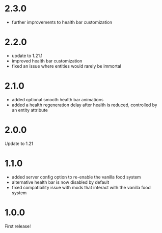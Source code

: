 # 2.3.0

- further improvements to health bar customization

# 2.2.0

- update to 1.21.1
- improved health bar customization
- fixed an issue where entities would rarely be immortal

# 2.1.0

- added optional smooth health bar animations
- added a health regeneration delay after health is reduced, controlled by an entity attribute

# 2.0.0

Update to 1.21

# 1.1.0

- added server config option to re-enable the vanilla food system
- alternative health bar is now disabled by default
- fixed compatibility issue with mods that interact with the vanilla food system

# 1.0.0

First release!

#